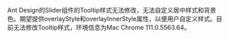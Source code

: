 Ant Design的Slider组件的Tooltip样式无法修改，无法自定义居中样式和背景色。期望提供overlayStyle和overlayInnerStyle属性，以便用户自定义样式。目前无法修改Tooltip样式，环境信息为Mac Chrome 111.0.5563.64。
